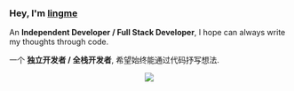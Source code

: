 ### Hey, I'm [lingme](https://lingmin.me/)

An <b>Independent Developer / Full Stack Developer</b>, I hope can always write my thoughts through code.

一个 <b>独立开发者 / 全栈开发者</b>, 希望始终能通过代码抒写想法.

<p align="center"> 
   <img alingn="center" src="https://profile-counter.glitch.me/lingme/count.svg" />
 </p>
